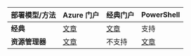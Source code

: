 | **部署模型/方法** | **Azure 门户** | **经典门户** | **PowerShell** |
| --- | --- | --- | --- |
| **经典** |[文章](../articles/vpn-gateway/vpn-gateway-howto-point-to-site-classic-azure-portal.md) |[文章](../articles/vpn-gateway/vpn-gateway-point-to-site-create.md) |支持 |
| **资源管理器** |[文章](../articles/vpn-gateway/vpn-gateway-howto-point-to-site-resource-manager-portal.md) |不支持 |[文章](../articles/vpn-gateway/vpn-gateway-howto-point-to-site-rm-ps.md) |



<!--HONumber=Jan17_HO1-->


